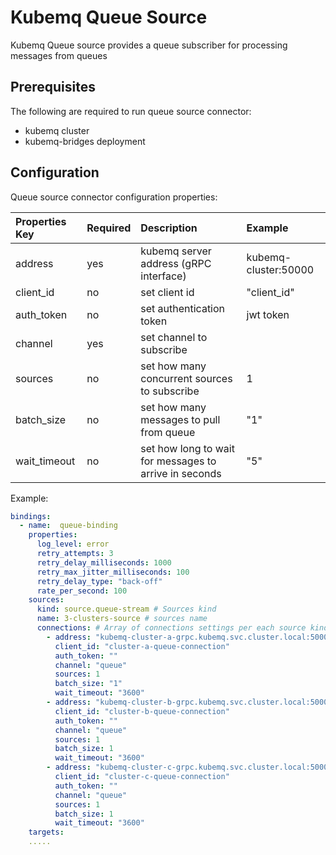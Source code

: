 # Kubemq Queue Source

Kubemq Queue source provides a queue subscriber for processing messages from queues

## Prerequisites
The following are required to run queue source connector:

- kubemq cluster
- kubemq-bridges deployment


## Configuration

Queue source connector configuration properties:

| Properties Key | Required | Description                                            | Example     |
|:---------------|:---------|:-------------------------------------------------------|:------------|
| address                    | yes      | kubemq server address (gRPC interface) | kubemq-cluster:50000 |
| client_id      | no       | set client id                                          | "client_id" |
| auth_token     | no       | set authentication token                               | jwt token   |
| channel        | yes      | set channel to subscribe                               |             |
| sources        | no      | set how many concurrent sources to subscribe                               |    1        |
| batch_size     | no      | set how many messages to pull from queue | "1"         |
| wait_timeout   | no      | set how long to wait for messages to arrive in seconds | "5"        |


Example:

```yaml
bindings:
  - name:  queue-binding 
    properties: 
      log_level: error
      retry_attempts: 3
      retry_delay_milliseconds: 1000
      retry_max_jitter_milliseconds: 100
      retry_delay_type: "back-off"
      rate_per_second: 100
    sources:
      kind: source.queue-stream # Sources kind
      name: 3-clusters-source # sources name 
      connections: # Array of connections settings per each source kind
        - address: "kubemq-cluster-a-grpc.kubemq.svc.cluster.local:50000"
          client_id: "cluster-a-queue-connection"
          auth_token: ""
          channel: "queue"
          sources: 1
          batch_size: "1"
          wait_timeout: "3600"
        - address: "kubemq-cluster-b-grpc.kubemq.svc.cluster.local:50000"
          client_id: "cluster-b-queue-connection"
          auth_token: ""
          channel: "queue"
          sources: 1
          batch_size: 1
          wait_timeout: "3600"
        - address: "kubemq-cluster-c-grpc.kubemq.svc.cluster.local:50000"
          client_id: "cluster-c-queue-connection"
          auth_token: ""
          channel: "queue"
          sources: 1
          batch_size: 1
          wait_timeout: "3600"
    targets:
    .....
```
